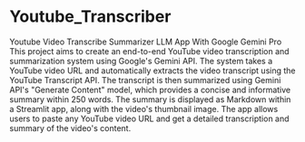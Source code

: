 # Youtube_Transcriber
Youtube Video Transcribe Summarizer LLM App With Google Gemini Pro
This project aims to create an end-to-end YouTube video transcription and summarization system using Google's Gemini API.
The system takes a YouTube video URL and automatically extracts the video transcript using the YouTube Transcript API.
The transcript is then summarized using Gemini API's "Generate Content" model, which provides a concise and informative summary within 250 words.
The summary is displayed as Markdown within a Streamlit app, along with the video's thumbnail image.
The app allows users to paste any YouTube video URL and get a detailed transcription and summary of the video's content.
